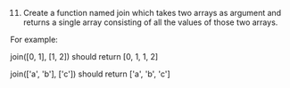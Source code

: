 11. Create a function named join which takes two arrays as argument and returns a single array consisting of all the values of those two arrays.


For example:


join([0, 1], [1, 2]) should return [0, 1, 1, 2]

join(['a', 'b'], ['c']) should return ['a', 'b', 'c']